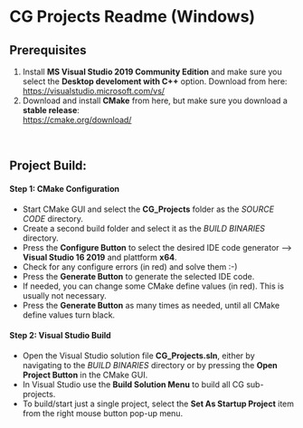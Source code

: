 # CG Projects Readme (Windows)



## Prerequisites

1. Install **MS Visual Studio 2019 Community Edition** and make sure you select the **Desktop develoment with C++** option. Download from here:<br>
https://visualstudio.microsoft.com/vs/ 
2. Download and install **CMake** from here, but make sure you download a **stable release**:<br>
https://cmake.org/download/
<br>

## Project Build:
#### Step 1: CMake Configuration
- Start CMake GUI and select the **CG_Projects** folder as the *SOURCE CODE* directory.
- Create a second build folder and select it as the *BUILD BINARIES* directory.
- Press the **Configure Button** to select the desired IDE code generator --> **Visual Studio 16 2019** and plattform **x64**.
- Check for any configure errors (in red) and solve them :-)
- Press the **Generate Button** to generate the selected IDE code.
- If needed, you can change some CMake define values (in red). This is usually not necessary.
- Press the **Generate Button** as many times as needed, until all CMake define values turn black.


#### Step 2: Visual Studio Build
- Open the Visual Studio solution file **CG_Projects.sln**, either by navigating to the *BUILD BINARIES* directory or by pressing the **Open Project Button** in the CMake GUI.
- In Visual Studio use the **Build Solution Menu** to build all CG sub-projects.
- To build/start just a single project, select the **Set As Startup Project** item from the right mouse button pop-up menu.
  